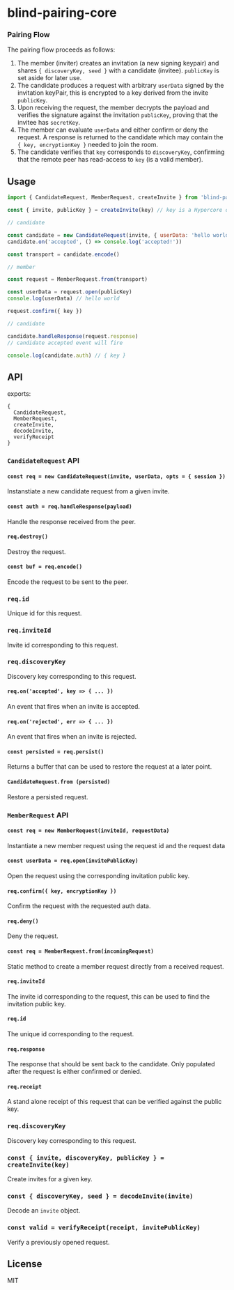 # blind-pairing-core

### Pairing Flow

The pairing flow proceeds as follows:
1. The member (inviter) creates an invitation (a new signing keypair) and shares `{ discoveryKey, seed }` with a candidate (invitee). `publicKey` is set aside for later use.
2. The candidate produces a request with arbitrary `userData` signed by the invitation keyPair, this is encrypted to a key derived from the invite `publicKey`.
3. Upon receiving the request, the member decrypts the payload and verifies the signature against the invitation `publicKey`, proving that the invitee has `secretKey`.
4. The member can evaluate `userData` and either confirm or deny the request. A response is returned to the candidate which may contain the `{ key, encryptionKey }` needed to join the room.
5. The candidate verifies that `key` corresponds to `discoveryKey`, confirming that the remote peer has read-access to `key` (is a valid member).

## Usage

```js
import { CandidateRequest, MemberRequest, createInvite } from 'blind-pairing-core'

const { invite, publicKey } = createInvite(key) // key is a Hypercore or Autobase key

// candidate

const candidate = new CandidateRequest(invite, { userData: 'hello world' })
candidate.on('accepted', () => console.log('accepted!'))

const transport = candidate.encode() 

// member

const request = MemberRequest.from(transport)

const userData = request.open(publicKey)
console.log(userData) // hello world

request.confirm({ key })

// candidate

candidate.handleResponse(request.response)
// candidate accepted event will fire

console.log(candidate.auth) // { key }
```

## API

exports:
```
{
  CandidateRequest,
  MemberRequest,
  createInvite,
  decodeInvite,
  verifyReceipt
}
```

### `CandidateRequest` API

#### `const req = new CandidateRequest(invite, userData, opts = { session })`

Instanstiate a new candidate request from a given invite.

#### `const auth = req.handleResponse(payload)`

Handle the response received from the peer.

#### `req.destroy()`

Destroy the request.

#### `const buf = req.encode()`

Encode the request to be sent to the peer.

### `req.id`

Unique id for this request.

### `req.inviteId`

Invite id corresponding to this request.

### `req.discoveryKey`

Discovery key corresponding to this request.

#### `req.on('accepted', key => { ... })`

An event that fires when an invite is accepted.

#### `req.on('rejected', err => { ... })`

An event that fires when an invite is rejected.

#### `const persisted = req.persist()`

Returns a buffer that can be used to restore the request at a later point.

#### `CandidateRequest.from (persisted)`

Restore a persisted request.

### `MemberRequest` API

#### `const req = new MemberRequest(inviteId, requestData)`

Instantiate a new member request using the request id and the request data

#### `const userData = req.open(invitePublicKey)`

Open the request using the corresponding invitation public key.

#### `req.confirm({ key, encryptionKey })`

Confirm the request with the requested auth data.

#### `req.deny()`

Deny the request.

#### `const req = MemberRequest.from(incomingRequest)`

Static method to create a member request directly from a received request.

#### `req.inviteId`

The invite id corresponding to the request, this can be used to find the invitation public key.

#### `req.id`

The unique id corresponding to the request.

#### `req.response`

The response that should be sent back to the candidate. Only populated after the request is either confirmed or denied.

#### `req.receipt`

A stand alone receipt of this request that can be verified against the public key.

### `req.discoveryKey`

Discovery key corresponding to this request.

### `const { invite, discoveryKey, publicKey } = createInvite(key)`

Create invites for a given key.

### `const { discoveryKey, seed } = decodeInvite(invite)`

Decode an `invite` object.

### `const valid = verifyReceipt(receipt, invitePublicKey)`

Verify a previously opened request.

## License
MIT
